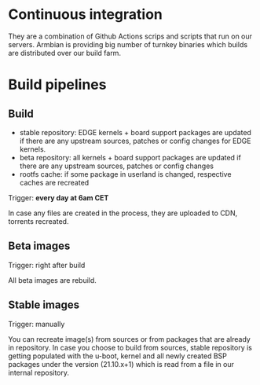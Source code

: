 # Continuous integration

They are a combination of Github Actions scrips and scripts that run on our servers. Armbian is providing big number of turnkey binaries which builds are distributed over our build farm.

# Build pipelines

## Build 

- stable repository: EDGE kernels + board support packages are updated if there are any upstream sources, patches or config changes for EDGE kernels.
- beta repository:  all kernels + board support packages are updated if there are any upstream sources, patches or config changes
- rootfs cache: if some package in userland is changed, respective caches are recreated

Trigger: **every day at 6am CET**

In case any files are created in the process, they are uploaded to CDN, torrents recreated.

## Beta images

Trigger: right after build

All beta images are rebuild.

## Stable images

Trigger: manually

You can recreate image(s) from sources or from packages that are already in repository. In case you choose to build from sources, stable repository is getting 
populated with the u-boot, kernel and all newly created BSP packages under the version (21.10.x+1) which is read from a file in our internal repository. 
